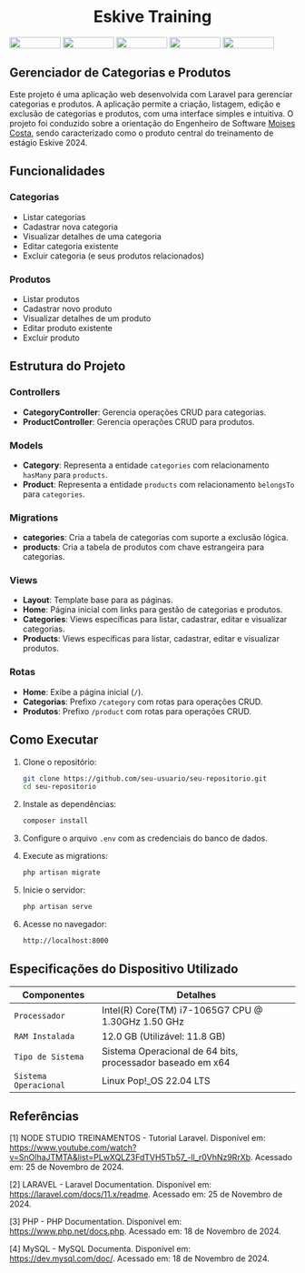 <h1 align="center">Eskive Training</h1>
<div style="display: inline-block;">
<img align="center" height="20px" width="90px" src=https://img.shields.io/badge/laravel-%23FF2D20.svg?style=for-the-badge&logo=laravel&logoColor=white>
<img align="center" height="20px" width="90px" src=https://img.shields.io/badge/php-%23777BB4.svg?style=for-the-badge&logo=php&logoColor=white>
<img align="center" height="20px" width="90px" src=https://img.shields.io/badge/mysql-4479A1.svg?style=for-the-badge&logo=mysql&logoColor=white>
<img align="center" height="20px" width="90px" src="https://img.shields.io/badge/Made%20for-VSCode-1f425f.svg"/> 
<img align="center" height="20px" width="90px" src="https://img.shields.io/badge/Contributions-welcome-brightgreen.svg?style=flat"/>
</div>
<br>

## Gerenciador de Categorias e Produtos

Este projeto é uma aplicação web desenvolvida com Laravel para gerenciar categorias e produtos. A aplicação permite a criação, listagem, edição e exclusão de categorias e produtos, com uma interface simples e intuitiva. O projeto foi conduzido sobre a orientação do Engenheiro de Software <a href="https://github.com/MoisesAlvesCostaDev" target="_blank">Moises Costa</a>, sendo caracterizado como o produto central do treinamento de estágio Eskive 2024.

## Funcionalidades

### Categorias
- Listar categorias
- Cadastrar nova categoria
- Visualizar detalhes de uma categoria
- Editar categoria existente
- Excluir categoria (e seus produtos relacionados)

### Produtos
- Listar produtos
- Cadastrar novo produto
- Visualizar detalhes de um produto
- Editar produto existente
- Excluir produto

## Estrutura do Projeto

### Controllers
- **CategoryController**: Gerencia operações CRUD para categorias.
- **ProductController**: Gerencia operações CRUD para produtos.

### Models
- **Category**: Representa a entidade `categories` com relacionamento `hasMany` para `products`.
- **Product**: Representa a entidade `products` com relacionamento `belongsTo` para `categories`.

### Migrations
- **categories**: Cria a tabela de categorias com suporte a exclusão lógica.
- **products**: Cria a tabela de produtos com chave estrangeira para categorias.

### Views
- **Layout**: Template base para as páginas.
- **Home**: Página inicial com links para gestão de categorias e produtos.
- **Categories**: Views específicas para listar, cadastrar, editar e visualizar categorias.
- **Products**: Views específicas para listar, cadastrar, editar e visualizar produtos.

### Rotas
- **Home**: Exibe a página inicial (`/`).
- **Categorias**: Prefixo `/category` com rotas para operações CRUD.
- **Produtos**: Prefixo `/product` com rotas para operações CRUD.

## Como Executar

1. Clone o repositório:
   ```bash
   git clone https://github.com/seu-usuario/seu-repositorio.git
   cd seu-repositorio
   ```

2. Instale as dependências:
   ```bash
   composer install
   ```

3. Configure o arquivo `.env` com as credenciais do banco de dados.

4. Execute as migrations:
   ```bash
   php artisan migrate
   ```

5. Inicie o servidor:
   ```bash
   php artisan serve
   ```

6. Acesse no navegador:
   ```bash
   http://localhost:8000
   ```

## Especificações do Dispositivo Utilizado

| Componentes            | Detalhes                                                                                         |
| -----------------------| -----------------------------------------------------------------------------------------------  |
|  `Processador`         | Intel(R) Core(TM) i7-1065G7 CPU @ 1.30GHz   1.50 GHz                                             |
|  `RAM Instalada`       | 12.0 GB (Utilizável: 11.8 GB)                                                                    |
|  `Tipo de Sistema`     | Sistema Operacional de 64 bits, processador baseado em x64                                       |
|  `Sistema Operacional` | Linux Pop!_OS 22.04 LTS                                                                           |

## Referências

[1] NODE STUDIO TREINAMENTOS - Tutorial Laravel. Disponível em: <https://www.youtube.com/watch?v=SnOlhaJTMTA&list=PLwXQLZ3FdTVH5Tb57_-ll_r0VhNz9RrXb>. Acessado em: 25 de Novembro de 2024.

[2] LARAVEL - Laravel Documentation. Disponível em: <https://laravel.com/docs/11.x/readme>. Acessado em: 25 de Novembro de 2024.

[3] PHP - PHP Documentation. Disponível em: <https://www.php.net/docs.php>. Acessado em: 18 de Novembro de 2024.

[4] MySQL - MySQL Documenta. Disponível em: <https://dev.mysql.com/doc/>. Acessado em: 18 de Novembro de 2024.